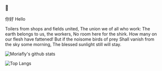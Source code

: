 ### 👋
你好 Hello 

Toilers from shops and fields united,
The union we of all who work:
The earth belongs to us, the workers,
No room here for the shirk.
How many on our flesh have fattened!
But if the noisome birds of prey
Shall vanish from the sky some morning,
The blessed sunlight still will stay.

![Moriafly's github stats](https://github-readme-stats.vercel.app/api?username=Moriafly&count_private=false&show_icons=true&&bg_color=30,165880,169c5a&title_color=fff&text_color=fff)

![Top Langs](https://github-readme-stats.vercel.app/api/top-langs/?username=Moriafly&theme=vue&layout=compact&hide=Rich%20Text%20Format,CSS,HTML,VBA)
